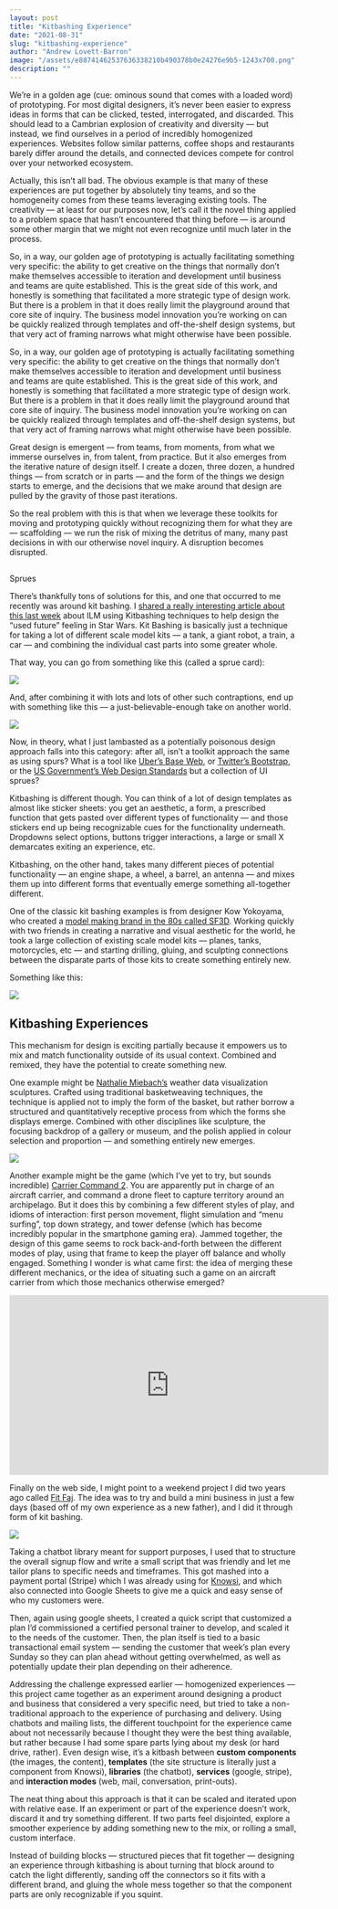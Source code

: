 ```yaml
---
layout: post
title: "Kitbashing Experience"
date: "2021-08-31"
slug: "kitbashing-experience"
author: "Andrew Lovett-Barron"
image: "/assets/e88741462537636338210b490378b0e24276e9b5-1243x700.png"
description: ""
---
```


We’re in a golden age (cue: ominous sound that comes with a loaded word) of prototyping. For most digital designers, it’s never been easier to express ideas in forms that can be clicked, tested, interrogated, and discarded. This should lead to a Cambrian explosion of creativity and diversity — but instead, we find ourselves in a period of incredibly homogenized experiences. Websites follow similar patterns, coffee shops and restaurants barely differ around the details, and connected devices compete for control over your networked ecosystem.

Actually, this isn’t all bad. The obvious example is that many of these experiences are put together by absolutely tiny teams, and so the homogeneity comes from these teams leveraging existing tools. The creativity — at least for our purposes now, let’s call it the novel thing applied to a problem space that hasn’t encountered that thing before — is around some other margin that we might not even recognize until much later in the process.

So, in a way, our golden age of prototyping is actually facilitating something very specific: the ability to get creative on the things that normally don’t make themselves accessible to iteration and development until business and teams are quite established. This is the great side of this work, and honestly is something that facilitated a more strategic type of design work. But there is a problem in that it does really limit the playground around that core site of inquiry. The business model innovation you’re working on can be quickly realized through templates and off-the-shelf design systems, but that very act of framing narrows what might otherwise have been possible.

So, in a way, our golden age of prototyping is actually facilitating something very specific: the ability to get creative on the things that normally don’t make themselves accessible to iteration and development until business and teams are quite established. This is the great side of this work, and honestly is something that facilitated a more strategic type of design work. But there is a problem in that it does really limit the playground around that core site of inquiry. The business model innovation you’re working on can be quickly realized through templates and off-the-shelf design systems, but that very act of framing narrows what might otherwise have been possible.

Great design is emergent — from teams, from moments, from what we immerse ourselves in, from talent, from practice. But it also emerges from the iterative nature of design itself. I create a dozen, three dozen, a hundred things — from scratch or in parts — and the form of the things we design starts to emerge, and the decisions that we make around that design are pulled by the gravity of those past iterations.

So the real problem with this is that when we leverage these toolkits for moving and prototyping quickly without recognizing them for what they are — scaffolding — we run the risk of mixing the detritus of many, many past decisions in with our otherwise novel inquiry. A disruption becomes disrupted.

##

Sprues

There’s thankfully tons of solutions for this, and one that occurred to me recently was around kit bashing. I [shared a really interesting article about this last week](https://www.denofgeek.com/movies/greebles-how-tiny-details-make-a-huge-star-wars-universe/) about ILM using Kitbashing techniques to help design the “used future” feeling in Star Wars. Kit Bashing is basically just a technique for taking a lot of different scale model kits — a tank, a giant robot, a train, a car — and combining the individual cast parts into some greater whole.

That way, you can go from something like this (called a sprue card):

![](/assets/82c5cc6b4f899f34a0c9681f379d0ac336217f44-1431x820.jpg)

And, after combining it with lots and lots of other such contraptions, end up with something like this — a just-believable-enough take on another world.

![](/assets/1ca5ec1f4a396ae5ee8cc6ef7ee8893cb40920fc-1024x768.jpg)

Now, in theory, what I just lambasted as a potentially poisonous design approach falls into this category: after all, isn’t a toolkit approach the same as using spurs? What is a tool like [Uber’s Base Web](https://eng.uber.com/introducing-base-web/), or [Twitter’s Bootstrap](https://getbootstrap.com), or the [US Government’s Web Design Standards](https://designsystem.digital.gov) but a collection of UI sprues?

Kitbashing is different though. You can think of a lot of design templates as almost like sticker sheets: you get an aesthetic, a form, a prescribed function that gets pasted over different types of functionality — and those stickers end up being recognizable cues for the functionality underneath. Dropdowns select options, buttons trigger interactions, a large or small X demarcates exiting an experience, etc.

Kitbashing, on the other hand, takes many different pieces of potential functionality — an engine shape, a wheel, a barrel, an antenna — and mixes them up into different forms that eventually emerge something all-together different.

One of the classic kit bashing examples is from designer Kow Yokoyama, who created a [model making brand in the 80s called SF3D](https://en.wikipedia.org/wiki/Maschinen_Krieger_ZbV_3000). Working quickly with two friends in creating a narrative and visual aesthetic for the world, he took a large collection of existing scale model kits — planes, tanks, motorcycles, etc — and starting drilling, gluing, and sculpting connections between the disparate parts of those kits to create something entirely new.

Something like this:

![](/assets/b90741d3544b6cbc9c24a8c355c04391fa403ccc-793x570.png)

## **Kitbashing Experiences**

This mechanism for design is exciting partially because it empowers us to mix and match functionality outside of its usual context. Combined and remixed, they have the potential to create something new.

One example might be [Nathalie Miebach’s](https://nathaliemiebach.com) weather data visualization sculptures. Crafted using traditional basketweaving techniques, the technique is applied not to imply the form of the basket, but rather borrow a structured and quantitatively receptive process from which the forms she displays emerge. Combined with other disciplines like sculpture, the focusing backdrop of a gallery or museum, and the polish applied in colour selection and proportion — and something entirely new emerges.

![](/assets/091f71061e71c6fabc216a039392a9bd593a9eef-1440x1742.jpg)

Another example might be the game (which I’ve yet to try, but sounds incredible) [Carrier Command 2](https://store.steampowered.com/app/1489630/Carrier_Command_2/). You are apparently put in charge of an aircraft carrier, and command a drone fleet to capture territory around an archipelago. But it does this by combining a few different styles of play, and idioms of interaction: first person movement, flight simulation and “menu surfing”, top down strategy, and tower defense (which has become incredibly popular in the smartphone gaming era). Jammed together, the design of this game seems to rock back-and-forth between the different modes of play, using that frame to keep the player off balance and wholly engaged. Something I wonder is what came first: the idea of merging these different mechanics, or the idea of situating such a game on an aircraft carrier from which those mechanics otherwise emerged?

<iframe width="560" height="315" src="https://www.youtube.com/embed/w22l8tzaA2c" title="YouTube video player" frameborder="0" allow="accelerometer; autoplay; clipboard-write; encrypted-media; gyroscope; picture-in-picture" allowfullscreen></iframe>

Finally on the web side, I might point to a weekend project I did two years ago called [Fit Faj](https://fitfaj.com). The idea was to try and build a mini business in just a few days (based off of my own experience as a new father), and I did it through form of kit bashing.

![](/assets/25829a2c2c5a2bf18c3413679f455dffa8b57528-2172x1602.png)

Taking a chatbot library meant for support purposes, I used that to structure the overall signup flow and write a small script that was friendly and let me tailor plans to specific needs and timeframes. This got mashed into a payment portal (Stripe) which I was already using for [Knowsi](https://knowsi.com), and which also connected into Google Sheets to give me a quick and easy sense of who my customers were.

Then, again using google sheets, I created a quick script that customized a plan I’d commissioned a certified personal trainer to develop, and scaled it to the needs of the customer. Then, the plan itself is tied to a basic transactional email system — sending the customer that week’s plan every Sunday so they can plan ahead without getting overwhelmed, as well as potentially update their plan depending on their adherence.

Addressing the challenge expressed earlier — homogenized experiences — this project came together as an experiment around designing a product and business that considered a very specific need, but tried to take a non-traditional approach to the experience of purchasing and delivery. Using chatbots and mailing lists, the different touchpoint for the experience came about not necessarily because I thought they were the best thing available, but rather because I had some spare parts lying about my desk (or hard drive, rather). Even design wise, it’s a kitbash between **custom components** (the images, the content), **templates** (the site structure is literally just a component from Knowsi), **libraries** (the chatbot), **services** (google, stripe), and **interaction modes** (web, mail, conversation, print-outs).

The neat thing about this approach is that it can be scaled and iterated upon with relative ease. If an experiment or part of the experience doesn’t work, discard it and try something different. If two parts feel disjointed, explore a smoother experience by adding something new to the mix, or rolling a small, custom interface.

Instead of building blocks — structured pieces that fit together — designing an experience through kitbashing is about turning that block around to catch the light differently, sanding off the connectors so it fits with a different brand, and gluing the whole mess together so that the component parts are only recognizable if you squint.
